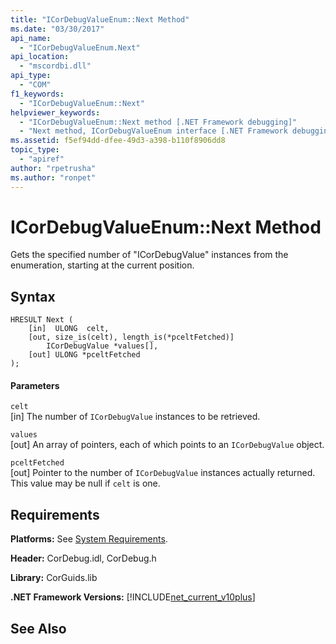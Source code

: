```yaml
---
title: "ICorDebugValueEnum::Next Method"
ms.date: "03/30/2017"
api_name: 
  - "ICorDebugValueEnum.Next"
api_location: 
  - "mscordbi.dll"
api_type: 
  - "COM"
f1_keywords: 
  - "ICorDebugValueEnum::Next"
helpviewer_keywords: 
  - "ICorDebugValueEnum::Next method [.NET Framework debugging]"
  - "Next method, ICorDebugValueEnum interface [.NET Framework debugging]"
ms.assetid: f5ef94dd-dfee-49d3-a398-b110f8906dd8
topic_type: 
  - "apiref"
author: "rpetrusha"
ms.author: "ronpet"
---
```

# ICorDebugValueEnum::Next Method
Gets the specified number of "ICorDebugValue" instances from the enumeration, starting at the current position.  
  
## Syntax  
  
```  
HRESULT Next (  
    [in]  ULONG  celt,  
    [out, size_is(celt), length_is(*pceltFetched)]  
        ICorDebugValue *values[],  
    [out] ULONG *pceltFetched  
);  
```  
  
#### Parameters  
 `celt`  
 [in] The number of `ICorDebugValue` instances to be retrieved.  
  
 `values`  
 [out] An array of pointers, each of which points to an `ICorDebugValue` object.  
  
 `pceltFetched`  
 [out] Pointer to the number of `ICorDebugValue` instances actually returned. This value may be null if `celt` is one.  
  
## Requirements  
 **Platforms:** See [System Requirements](../../../../docs/framework/get-started/system-requirements.md).  
  
 **Header:** CorDebug.idl, CorDebug.h  
  
 **Library:** CorGuids.lib  
  
 **.NET Framework Versions:** [!INCLUDE[net_current_v10plus](../../../../includes/net-current-v10plus-md.md)]  
  
## See Also  
    
 
